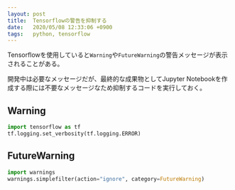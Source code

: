 ```yaml
---
layout: post
title:  Tensorflowの警告を抑制する
date:   2020/05/08 12:33:06 +0900
tags:   python, tensorflow
---
```


Tensorflowを使用していると`Warning`や`FutureWarning`の警告メッセージが表示されることがある。

開発中は必要なメッセージだが、最終的な成果物としてJupyter Notebookを作成する際には不要なメッセージなため抑制するコードを実行しておく。

## Warning

```py
import tensorflow as tf
tf.logging.set_verbosity(tf.logging.ERROR)
```

## FutureWarning

```py
import warnings
warnings.simplefilter(action="ignore", category=FutureWarning)
```
